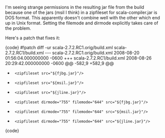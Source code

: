 I'm seeing strange permissions in the resulting jar file from the build because one of the jars (msil I think) in a zipfileset for scala-compiler.jar is DOS format. This apparently doesn't combine well with the other which end up in Unix format. Setting the filemode and dirmode explicitly takes care of the problem.

Here's a patch that fixes it:

{code}
#!patch
diff -ur scala-2.7.2.RC1.orig/build.xml scala-2.7.2.RC1/build.xml
--- scala-2.7.2.RC1.orig/build.xml      2008-08-20 01:56:04.000000000 -0600
+++ scala-2.7.2.RC1/build.xml   2008-08-26 20:29:42.000000000 -0600
@@ -582,9 +582,9 @@
        <mkdir dir="${build-pack.dir}/lib"/>
     <jar destfile="${build-pack.dir}/lib/scala-compiler.jar" manifest="${build-pack.dir}/META-INF/MANIFEST.MF">
       <fileset dir="${build-quick.dir}/classes/compiler"/>
-      <zipfileset src="${fjbg.jar}"/>
-      <zipfileset src="${msil.jar}"/>
-      <zipfileset src="${jline.jar}"/>
+      <zipfileset dirmode="755" filemode="644" src="${fjbg.jar}"/>
+      <zipfileset dirmode="755" filemode="644" src="${msil.jar}"/>
+      <zipfileset dirmode="755" filemode="644" src="${jline.jar}"/>
     </jar>
   </target>
{code}
